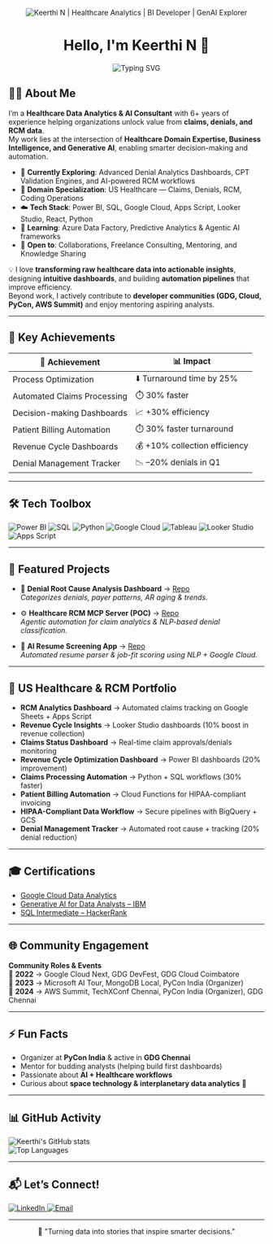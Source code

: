 <!-- Banner -->
<p align="center">
  <img src="https://your-banner-link.png" alt="Keerthi N | Healthcare Analytics | BI Developer | GenAI Explorer" />
</p>

<!-- Heading -->
<h1 align="center">Hello, I'm Keerthi N 👋</h1>
<p align="center">
  <img src="https://readme-typing-svg.demolab.com?font=Fira+Code&duration=3500&pause=400&color=008080&center=true&vCenter=true&width=500&lines=💻+Business+Analyst+%7C+BI+Developer;🏥+US+Healthcare+%7C+RCM+Specialist;☁️+Google+Cloud+%7C+Looker+Studio+Pro;📈+Process+Optimization+%7C+GenAI+Explorer" alt="Typing SVG" />
</p>

<!-- Quick Snapshot -->
> 
## 🧑‍💻 About Me  

I’m a **Healthcare Data Analytics & AI Consultant** with 6+ years of experience helping organizations unlock value from **claims, denials, and RCM data**.  
My work lies at the intersection of **Healthcare Domain Expertise, Business Intelligence, and Generative AI**, enabling smarter decision-making and automation.  

- 🔭 **Currently Exploring**: Advanced Denial Analytics Dashboards, CPT Validation Engines, and AI-powered RCM workflows  
- 🏥 **Domain Specialization**: US Healthcare — Claims, Denials, RCM, Coding Operations  
- ☁️ **Tech Stack**: Power BI, SQL, Google Cloud, Apps Script, Looker Studio, React, Python  
- 🌱 **Learning**: Azure Data Factory, Predictive Analytics & Agentic AI frameworks  
- 🤝 **Open to**: Collaborations, Freelance Consulting, Mentoring, and Knowledge Sharing  

💡 I love **transforming raw healthcare data into actionable insights**, designing **intuitive dashboards**, and building **automation pipelines** that improve efficiency.  
Beyond work, I actively contribute to **developer communities (GDG, Cloud, PyCon, AWS Summit)** and enjoy mentoring aspiring analysts.  

---

## 🎯 Key Achievements  

| 🚀 Achievement | 📊 Impact |
|----------------|-----------|
| Process Optimization | ⬇️ Turnaround time by 25% |
| Automated Claims Processing | ⏱️ 30% faster |
| Decision-making Dashboards | 📈 +30% efficiency |
| Patient Billing Automation | ⏱️ 30% faster turnaround |
| Revenue Cycle Dashboards | 💰 +10% collection efficiency |
| Denial Management Tracker | 📉 –20% denials in Q1 |

---

## 🛠️ Tech Toolbox  

![Power BI](https://img.shields.io/badge/PowerBI-F2C811?style=for-the-badge&logo=powerbi&logoColor=black)
![SQL](https://img.shields.io/badge/SQL-003B57?style=for-the-badge&logo=postgresql&logoColor=white)
![Python](https://img.shields.io/badge/Python-3776AB?style=for-the-badge&logo=python&logoColor=white)
![Google Cloud](https://img.shields.io/badge/Google%20Cloud-4285F4?style=for-the-badge&logo=googlecloud&logoColor=white)
![Tableau](https://img.shields.io/badge/Tableau-E97627?style=for-the-badge&logo=tableau&logoColor=white)
![Looker Studio](https://img.shields.io/badge/Looker%20Studio-4285F4?style=for-the-badge&logo=googleanalytics&logoColor=white)
![Apps Script](https://img.shields.io/badge/Google%20Apps%20Script-4285F4?style=for-the-badge&logo=googlesheets&logoColor=white)

---

## 📂 Featured Projects  

- 🏥 **Denial Root Cause Analysis Dashboard** → [Repo](#)  
  *Categorizes denials, payer patterns, AR aging & trends.*  

- ⚙️ **Healthcare RCM MCP Server (POC)** → [Repo](#)  
  *Agentic automation for claim analytics & NLP-based denial classification.*  

- 🤖 **AI Resume Screening App** → [Repo](#)  
  *Automated resume parser & job-fit scoring using NLP + Google Cloud.*  

---

## 🏥 US Healthcare & RCM Portfolio  

- **RCM Analytics Dashboard** → Automated claims tracking on Google Sheets + Apps Script  
- **Revenue Cycle Insights** → Looker Studio dashboards (10% boost in revenue collection)  
- **Claims Status Dashboard** → Real-time claim approvals/denials monitoring  
- **Revenue Cycle Optimization Dashboard** → Power BI dashboards (20% improvement)  
- **Claims Processing Automation** → Python + SQL workflows (30% faster)  
- **Patient Billing Automation** → Cloud Functions for HIPAA-compliant invoicing  
- **HIPAA-Compliant Data Workflow** → Secure pipelines with BigQuery + GCS  
- **Denial Management Tracker** → Automated root cause + tracking (20% denial reduction)  

---

## 🎓 Certifications  

- [Google Cloud Data Analytics](https://www.credly.com/badges/72299b11-ce9f-4901-a0e1-fa25470f2ad5)  
- [Generative AI for Data Analysts – IBM](https://www.coursera.org/account/accomplishments/specialization/BTET8TKZKFRU)  
- [SQL Intermediate – HackerRank](https://www.hackerrank.com/certificates/60c1cfcaa3fa)  

---

## 🌐 Community Engagement  

**Community Roles & Events**  
📅 **2022** → Google Cloud Next, GDG DevFest, GDG Cloud Coimbatore  
📅 **2023** → Microsoft AI Tour, MongoDB Local, PyCon India (Organizer)  
📅 **2024** → AWS Summit, TechXConf Chennai, PyCon India (Organizer), GDG Chennai  

---

## ⚡ Fun Facts  

- Organizer at **PyCon India** & active in **GDG Chennai**  
- Mentor for budding analysts (helping build first dashboards)  
- Passionate about **AI + Healthcare workflows**  
- Curious about **space technology & interplanetary data analytics** 🚀  

---

## 📊 GitHub Activity  

![Keerthi's GitHub stats](https://github-readme-stats.vercel.app/api?username=keerthirajrr&show_icons=true&theme=radical)  
![Top Languages](https://github-readme-stats.vercel.app/api/top-langs/?username=keerthirajrr&layout=compact&theme=radical)  

---

## 📬 Let’s Connect!  

<p align="left">
  <a href="https://www.linkedin.com/in/nkeerthiraj/" target="_blank">
    <img src="https://img.shields.io/badge/LinkedIn-%230077B5.svg?style=for-the-badge&logo=linkedin&logoColor=white" alt="LinkedIn" />
  </a>
  <a href="mailto:keerthiraj94@outlook.com">
    <img src="https://img.shields.io/badge/Email-D14836?style=for-the-badge&logo=gmail&logoColor=white" alt="Email" />
  </a>
</p>

---

<p align="center">
  🌟 "Turning data into stories that inspire smarter decisions."  
</p>
